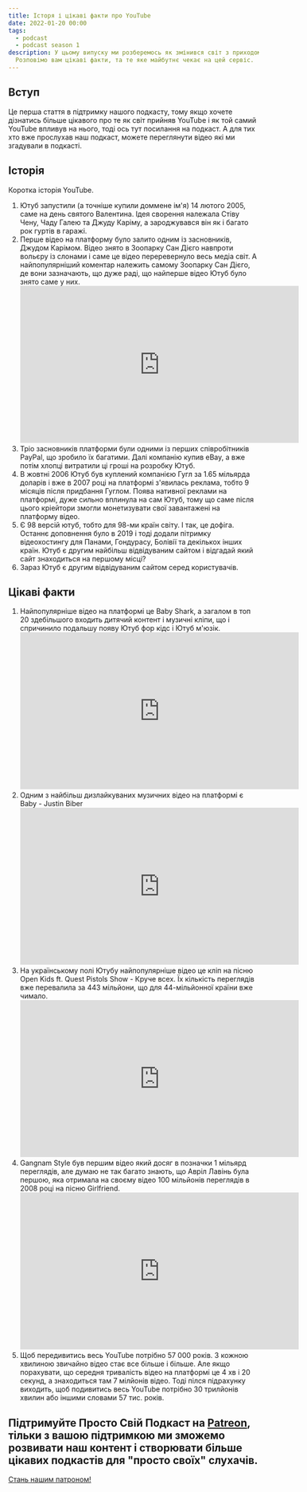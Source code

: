 ```yaml
---
title: Історя і цікаві факти про YouTube
date: 2022-01-20 00:00
tags:
  - podcast
  - podcast season 1
description: У цьому випуску ми розберемось як змінився світ з приходом YouTube.
  Розповімо вам цікаві факти, та те яке майбутнє чекає на цей сервіс.
---
```

## Вступ

Це перша стаття в підтримку нашого подкасту, тому якщо хочете дізнатись більше цікавого про те як світ прийняв YouTube і як той самий YouTube впливув на нього, тоді ось тут посилання на подкаст. А для тих хто вже прослухав наш подкаст, можете переглянути відео які ми згадували в подкасті.

## Історія

Коротка історія YouTube.

1. Ютуб запустили (а точніше купили доммене ім'я) 14 лютого 2005, саме на день святого Валентина. Ідея сворення належала Стіву Чену, Чаду Галею та Джуду Каріму, а зароджувався він як і багато рок гуртів в гаражі.
2. Перше відео на платформу було залито одним із засновників, Джудом Карімом. Відео знято в Зоопарку Сан Дієго навпроти вольєру із слонами і саме це відео переревернуло весь медіа світ. А найпопулярніший коментар належить самому Зоопарку Сан Дієго, де вони зазначають, що дуже раді, що найперше відео Ютуб було знято саме у них. <iframe width="560" height="315" src="https://www.youtube.com/embed/jNQXAC9IVRw" title="YouTube video player" frameborder="0" allow="accelerometer; autoplay; clipboard-write; encrypted-media; gyroscope; picture-in-picture" allowfullscreen></iframe>
3. Тріо засновників платформи були одними із перших співробітників PayPal, що зробило їх багатими. Далі компанію купив eBay, а вже потім хлопці витратили ці гроші на розробку Ютуб.
4. В жовтні 2006 Ютуб був куплений компанією Гугл за 1.65 мільярда доларів і вже в 2007 році на платформі з'явилась реклама, тобто 9 місяців після придбання Гуглом. Поява нативної реклами на платформі, дуже сильно вплинула на сам Ютуб, тому що саме після цього кріейтори змогли монетизувати свої завантажені на платформу відео.
5. Є 98 версій ютуб, тобто для 98-ми країн світу. І так, це дофіга. Останнє доповнення було в 2019 і тоді додали пітримку відеохостингу для Панами, Гондурасу, Болівії та декількох інших країн. Ютуб є другим найбільш відвідуваним сайтом і відгадай який сайт знаходиться на першому місці?
6. Зараз Ютуб є другим відвідуваним сайтом серед користувачів.

## Цікаві факти

1. Найпопулярніше відео на платформі це Baby Shark, а загалом в топ 20 здебільшого входить дитячий контент і музичні кліпи, що і спричинило подальшу появу Ютуб фор кідс і Ютуб м'юзік. <iframe width="560" height="315" src="https://www.youtube.com/embed/XqZsoesa55w" title="YouTube video player" frameborder="0" allow="accelerometer; autoplay; clipboard-write; encrypted-media; gyroscope; picture-in-picture" allowfullscreen></iframe>
2. Одним з найбільш дизлайкуваних музичних відео на платформі є Baby - Justin Biber <iframe width="560" height="315" src="https://www.youtube.com/embed/kffacxfA7G4" title="YouTube video player" frameborder="0" allow="accelerometer; autoplay; clipboard-write; encrypted-media; gyroscope; picture-in-picture" allowfullscreen></iframe>
3. На українському полі Ютубу найпопулярніше відео це кліп на пісню Open Kids ft. Quest Pistols Show - Круче всех. Їх кількість переглядів вже перевалила за 443 мільйони, що для 44-мільйонної країни вже чимало. <iframe width="560" height="315" src="https://youtu.be/eCkBdziK5RM" title="YouTube video player" frameborder="0" allow="accelerometer; autoplay; clipboard-write; encrypted-media; gyroscope; picture-in-picture" allowfullscreen></iframe>
4. Gangnam Style був першим відео який досяг в позначки 1 мільярд переглядів, але думаю не так багато знають, що Авріл Лавінь була першою, яка отримала на своєму відео 100 мільйонів переглядів в 2008 році на пісню Girlfriend. <iframe width="560" height="315" src="https://www.youtube.com/embed/Bg59q4puhmg" title="YouTube video player" frameborder="0" allow="accelerometer; autoplay; clipboard-write; encrypted-media; gyroscope; picture-in-picture" allowfullscreen></iframe>
5. Щоб передивитись весь YouTube потрібно 57 000 років. З кожною хвилиною звичайно відео стає все більше і більше. Але якщо порахувати, що середня тривалість відео на платформі це 4 хв і 20 секунд, а знаходиться там 7 мілйонів відео. Тоді пілся підрахунку виходить, щоб подивитись весь YouTube потрібно 30 трилйонів хвилин або іншими словами 57 тис. років.

## Підтримуйте Просто Свій Подкаст на [Patreon](https://www.patreon.com/bePatron?u=66578283 "Просто свій патреон"), тільки з вашою підтримкою ми зможемо розвивати наш контент і створювати більше цікавих подкастів для "просто своїх" слухачів.

<a href="https://www.patreon.com/bePatron?u=66578283" data-patreon-widget-type="become-patron-button">Стань нашим патроном!</a><script async src="https://c6.patreon.com/becomePatronButton.bundle.js"></script>